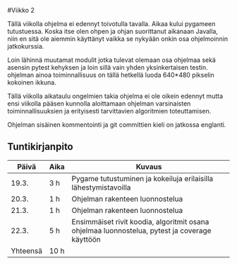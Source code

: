 #Viikko 2

Tällä viikolla ohjelma ei edennyt toivotulla tavalla.
Aikaa kului pygameen tutustuessa. Koska itse olen ohpen ja ohjan suorittanut aikanaan Javalla, niin en sitä ole aiemmin käyttänyt vaikka se nykyään onkin osa ohjelmoinnin jatkokurssia.

Loin lähinnä muutamat modulit jotka tulevat olemaan osa ohjelmaa sekä asensin pytest kehyksen ja loin sillä vain yhden yksinkertaisen testin. ohjelman ainoa toiminnallisuus on tällä hetkellä luoda 640*480 pikselin kokoinen ikkuna.

Tällä viikolla aikataulu ongelmien takia ohjelma ei ole oikein edennyt mutta ensi viikolla pääsen kunnolla aloittamaan ohjelman varsinaisten toiminnallisuuksien ja erityisesti tarvittavien algoritmien toteuttamisen.

Ohjelman sisäinen kommentointi ja git committien kieli on jatkossa englanti.





## Tuntikirjanpito

| Päivä | Aika | Kuvaus |
| ----- | ------------- | ------ |
| 19.3.  | 3 h            | Pygame tutustuminen ja kokeiluja erilaisilla lähestymistavoilla |
| 20.3.  | 1 h            | Ohjelman rakenteen luonnostelua |
| 21.3.  | 1 h            | Ohjelman rakenteen luonnostelua |
| 22.3.  | 5 h            | Ensimmäiset rivit koodia, algoritmit osana ohjelmaa luonnostelua, pytest ja coverage käyttöön |
| Yhteensä | 10 h         |        |

